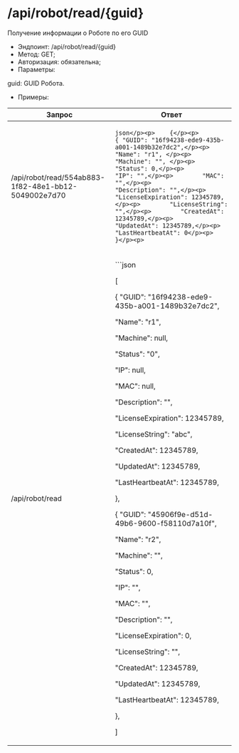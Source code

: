 # /api/robot/read/{guid}

Получение информации о Роботе по его GUID

* Эндпоинт: /api/robot/read/{guid}&#x20;
* Метод: GET;
* Авторизация: обязательна;
* Параметры:

guid: GUID Робота.

* Примеры:

| Запрос                                               | Ответ                                                                                                                                                                                                                                                                                                                                                                                                                                                                                                                                                                                                                                                                                                                                                                                                                                                |
| ---------------------------------------------------- | ---------------------------------------------------------------------------------------------------------------------------------------------------------------------------------------------------------------------------------------------------------------------------------------------------------------------------------------------------------------------------------------------------------------------------------------------------------------------------------------------------------------------------------------------------------------------------------------------------------------------------------------------------------------------------------------------------------------------------------------------------------------------------------------------------------------------------------------------------- |
| /api/robot/read/554ab883-1f82-48e1-bb12-5049002e7d70 | <p>```json</p><p>    {</p><p>        { "GUID": "16f94238-ede9-435b-a001-1489b32e7dc2",</p><p>        "Name": "r1", </p><p>        "Machine": "", </p><p>        "Status": 0,</p><p>        "IP": "",</p><p>        "MAC": "",</p><p>        "Description": "",</p><p>        "LicenseExpiration": 12345789,</p><p>        "LicenseString": "",</p><p>        "CreatedAt": 12345789,</p><p>        "UpdatedAt": 12345789,</p><p>        "LastHeartbeatAt": 0</p><p>    }</p><p>    ```</p>                                                                                                                                                                                                                                                                                                                                                            |
| /api/robot/read                                      | <p>```json</p><p>[ </p><p>    { "GUID": "16f94238-ede9-435b-a001-1489b32e7dc2",</p><p>    "Name": "r1",</p><p>    "Machine": null,</p><p>    "Status": "0",</p><p>    "IP": null,</p><p>    "MAC": null,</p><p>    "Description": "",</p><p>    "LicenseExpiration": 12345789,</p><p>    "LicenseString": "abc",</p><p>    "CreatedAt": 12345789,</p><p>    "UpdatedAt": 12345789,</p><p>    "LastHeartbeatAt": 12345789,</p><p>    },</p><p>    { "GUID": "45906f9e-d51d-49b6-9600-f58110d7a10f",</p><p>    "Name": "r2",</p><p>    "Machine": "",</p><p>    "Status": 0,</p><p>    "IP": "",</p><p>    "MAC": "",</p><p>    "Description": "",</p><p>    "LicenseExpiration": 0,</p><p>    "LicenseString": "",</p><p>    "CreatedAt": 12345789,</p><p>    "UpdatedAt": 12345789,</p><p>    "LastHeartbeatAt": 12345789,</p><p>    },</p><p>] </p> |
